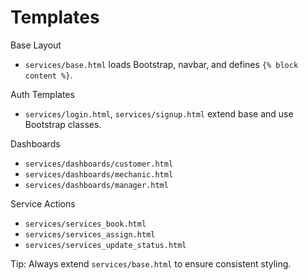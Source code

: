 # Templates

Base Layout
- `services/base.html` loads Bootstrap, navbar, and defines `{% block content %}`.

Auth Templates
- `services/login.html`, `services/signup.html` extend base and use Bootstrap classes.

Dashboards
- `services/dashboards/customer.html`
- `services/dashboards/mechanic.html`
- `services/dashboards/manager.html`

Service Actions
- `services/services_book.html`
- `services/services_assign.html`
- `services/services_update_status.html`

Tip: Always extend `services/base.html` to ensure consistent styling.
